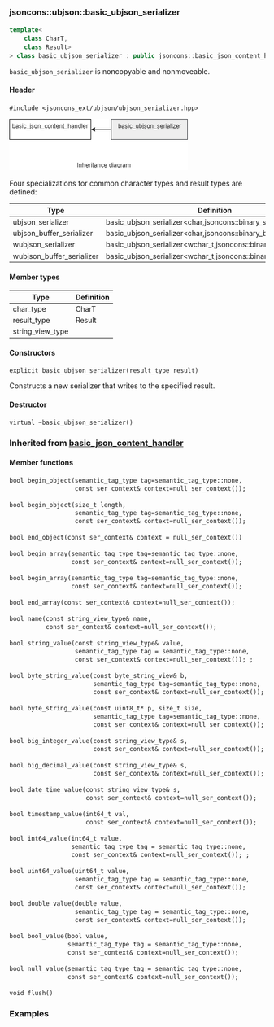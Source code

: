### jsoncons::ubjson::basic_ubjson_serializer

```c++
template<
    class CharT,
    class Result>
> class basic_ubjson_serializer : public jsoncons::basic_json_content_handler<CharT>
```

`basic_ubjson_serializer` is noncopyable and nonmoveable.

#### Header

    #include <jsoncons_ext/ubjson/ubjson_serializer.hpp>

![ubjson_serializer](./diagrams/ubjson_serializer.png)

Four specializations for common character types and result types are defined:

Type                       |Definition
---------------------------|------------------------------
ubjson_serializer            |basic_ubjson_serializer<char,jsoncons::binary_stream_result>
ubjson_buffer_serializer     |basic_ubjson_serializer<char,jsoncons::binary_buffer_result>
wubjson_serializer           |basic_ubjson_serializer<wchar_t,jsoncons::binary_stream_result>
wubjson_buffer_serializer    |basic_ubjson_serializer<wchar_t,jsoncons::binary_buffer_result>

#### Member types

Type                       |Definition
---------------------------|------------------------------
char_type                  |CharT
result_type                |Result
string_view_type           |

#### Constructors

    explicit basic_ubjson_serializer(result_type result)
Constructs a new serializer that writes to the specified result.

#### Destructor

    virtual ~basic_ubjson_serializer()

### Inherited from [basic_json_content_handler](../json_content_handler.md)

#### Member functions

    bool begin_object(semantic_tag_type tag=semantic_tag_type::none,
                      const ser_context& context=null_ser_context()); 

    bool begin_object(size_t length, 
                      semantic_tag_type tag=semantic_tag_type::none,
                      const ser_context& context=null_ser_context()); 

    bool end_object(const ser_context& context = null_ser_context())

    bool begin_array(semantic_tag_type tag=semantic_tag_type::none,
                     const ser_context& context=null_ser_context()); 

    bool begin_array(semantic_tag_type tag=semantic_tag_type::none,
                     const ser_context& context=null_ser_context()); 

    bool end_array(const ser_context& context=null_ser_context()); 

    bool name(const string_view_type& name, 
              const ser_context& context=null_ser_context()); 

    bool string_value(const string_view_type& value, 
                      semantic_tag_type tag = semantic_tag_type::none, 
                      const ser_context& context=null_ser_context()); ;

    bool byte_string_value(const byte_string_view& b, 
                           semantic_tag_type tag=semantic_tag_type::none, 
                           const ser_context& context=null_ser_context()); 

    bool byte_string_value(const uint8_t* p, size_t size, 
                           semantic_tag_type tag=semantic_tag_type::none, 
                           const ser_context& context=null_ser_context()); 

    bool big_integer_value(const string_view_type& s, 
                           const ser_context& context=null_ser_context());  

    bool big_decimal_value(const string_view_type& s, 
                           const ser_context& context=null_ser_context());  

    bool date_time_value(const string_view_type& s, 
                         const ser_context& context=null_ser_context());  

    bool timestamp_value(int64_t val, 
                         const ser_context& context=null_ser_context());  

    bool int64_value(int64_t value, 
                     semantic_tag_type tag = semantic_tag_type::none, 
                     const ser_context& context=null_ser_context()); ;

    bool uint64_value(uint64_t value, 
                      semantic_tag_type tag = semantic_tag_type::none, 
                      const ser_context& context=null_ser_context()); 

    bool double_value(double value, 
                      semantic_tag_type tag = semantic_tag_type::none, 
                      const ser_context& context=null_ser_context()); 

    bool bool_value(bool value, 
                    semantic_tag_type tag = semantic_tag_type::none,
                    const ser_context& context=null_ser_context());  

    bool null_value(semantic_tag_type tag = semantic_tag_type::none,
                    const ser_context& context=null_ser_context());  

    void flush()

### Examples



